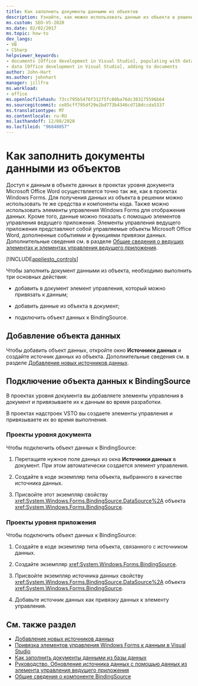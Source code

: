 ```yaml
---
title: Как заполнить документы данными из объектов
description: Узнайте, как можно использовать данные из объекта в решении, а также можно использовать Windows Forms элементы управления для отображения данных в документе.
ms.custom: SEO-VS-2020
ms.date: 02/02/2017
ms.topic: how-to
dev_langs:
- VB
- CSharp
helpviewer_keywords:
- documents [Office development in Visual Studio], populating with data
- data [Office development in Visual Studio], adding to documents
author: John-Hart
ms.author: johnhart
manager: jillfra
ms.workload:
- office
ms.openlocfilehash: 73cc795b5476f312f5fc80ba76dc383175596b64
ms.sourcegitcommit: ce85cff795df29e2bd773b4346cd718dccda5337
ms.translationtype: MT
ms.contentlocale: ru-RU
ms.lasthandoff: 12/08/2020
ms.locfileid: "96848057"
---
```

# <a name="how-to-populate-documents-with-data-from-objects"></a>Как заполнить документы данными из объектов

Доступ к данным в объекте данных в проектах уровня документа Microsoft Office Word осуществляется точно так же, как в проектах Windows Forms. Для получения данных из объекта в решении можно использовать те же средства и компоненты кода. Также можно использовать элементы управления Windows Forms для отображения данных. Кроме того, данные можно показать с помощью элементов управления ведущего приложения. Элементы управления ведущего приложения представляют собой управляемые объекты Microsoft Office Word, дополненные событиями и функциями привязки данных. Дополнительные сведения см. в разделе [Общие сведения о ведущих элементах и элементах управления ведущего приложения](../vsto/host-items-and-host-controls-overview.md).

[!INCLUDE[appliesto_controls](../vsto/includes/appliesto-controls-md.md)]

Чтобы заполнить документ данными из объекта, необходимо выполнить три основных действия:

- добавить в документ элемент управления, который можно привязать к данным;

- добавить данные из объекта в документ;

- подключить объект данных к BindingSource.

## <a name="to-add-a-data-object"></a>Добавление объекта данных

Чтобы добавить объект данных, откройте окно **Источники данных** и создайте источник данных из объекта. Дополнительные сведения см. в разделе [Добавление новых источников данных](../data-tools/add-new-data-sources.md).

## <a name="connect-the-data-object-to-the-bindingsource"></a>Подключение объекта данных к BindingSource

В проектах уровня документа вы добавляете элементы управления в документ и привязываете их к данным во время разработки.

В проектах надстроек VSTO вы создаете элементы управления и привязываете их во время выполнения.

### <a name="document-level-projects"></a>Проекты уровня документа

Чтобы подключить объект данных к BindingSource:

1. Перетащите нужное поле данных из окна **Источники данных** в документ. При этом автоматически создается элемент управления.

2. Создайте в коде экземпляр типа объекта, выбранного в качестве источника данных.

3. Присвойте этот экземпляр свойству <xref:System.Windows.Forms.BindingSource.DataSource%2A> объекта <xref:System.Windows.Forms.BindingSource>.

### <a name="application-level-projects"></a>Проекты уровня приложения

Чтобы подключить объект данных к BindingSource:

1. Создайте в коде экземпляр типа объекта, связанного с источником данных.

2. Создайте экземпляр <xref:System.Windows.Forms.BindingSource>.

3. Присвойте экземпляр источника данных свойству <xref:System.Windows.Forms.BindingSource.DataSource%2A> объекта <xref:System.Windows.Forms.BindingSource>.

4. Добавьте источник данных как привязку данных к элементу управления.

## <a name="see-also"></a>См. также раздел

- [Добавление новых источников данных](../data-tools/add-new-data-sources.md)
- [Привязка элементов управления Windows Forms к данным в Visual Studio](../data-tools/bind-windows-forms-controls-to-data-in-visual-studio.md)
- [Как заполнить документы данными из базы данных](../vsto/how-to-populate-documents-with-data-from-a-database.md)
- [Руководство. Обновление источника данных с помощью данных из элемента управления ведущего приложения](../vsto/how-to-update-a-data-source-with-data-from-a-host-control.md)
- [Общие сведения о компоненте BindingSource](/dotnet/framework/winforms/controls/bindingsource-component-overview)